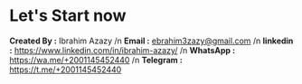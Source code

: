 # Let's Start now

**Created By :** Ibrahim Azazy
/n **Email :** ebrahim3zazy@gmail.com
/n **linkedin :** https://www.linkedin.com/in/ibrahim-azazy/
/n **WhatsApp :** https://wa.me/+2001145452440
/n **Telegram :** https://t.me/+2001145452440
